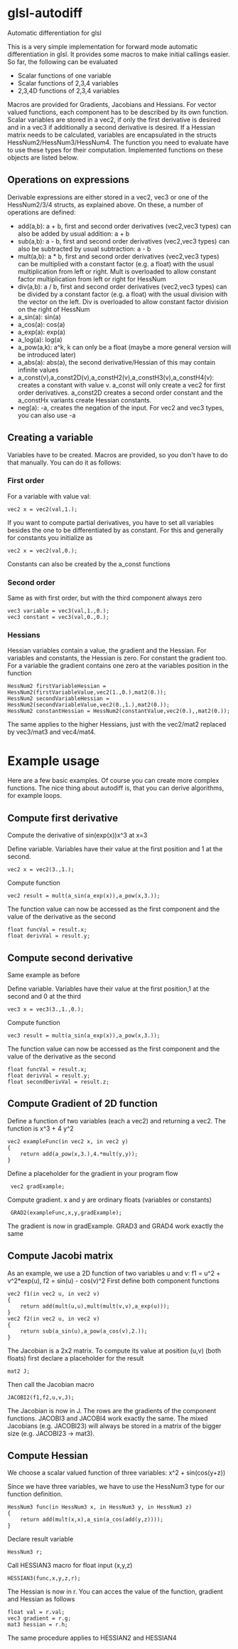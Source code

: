 # glsl-autodiff
Automatic differentiation for glsl

This is a very simple implementation for forward mode automatic differentiation in glsl. It provides some macros to make initial callings easier.
So far, the following can be evaluated
* Scalar functions of one variable
* Scalar functions of 2,3,4 variables
* 2,3,4D functions of 2,3,4 variables

Macros are provided for Gradients, Jacobians and Hessians. For vector valued functions, each component has to be described by its own function.
Scalar variables are stored in a vec2, if only the first derivative is desired and in a vec3 if additionally a second derivative is desired.
If a Hessian matrix needs to be calculated, variables are encapsulated in the structs HessNum2/HessNum3/HessNum4. The function you need to evaluate have to use these types for their computation. Implemented functions on these objects are listed below. 

## Operations on expressions

Derivable expressions are either stored in a vec2, vec3 or one of the HessNum2/3/4 structs, as explained above. On these, a number of operations are defined:
* add(a,b): a + b, first and second order derivatives (vec2,vec3 types) can also be added by usual addition: a + b
* sub(a,b): a - b, first and second order derivatives (vec2,vec3 types) can also be subtracted by usual subtraction: a - b
* mult(a,b): a * b, first and second order derivatives (vec2,vec3 types) can be multiplied with a constant factor (e.g. a float) with the usual multiplication from left or right. Mult is overloaded to allow constant factor multiplication from left or right for HessNum
* div(a,b): a / b, first and second order derivatives (vec2,vec3 types) can be divided by a constant factor (e.g. a float) with the usual division with the vector on the left. Div is overloaded to allow constant factor division on the right of HessNum
* a_sin(a): sin(a)
* a_cos(a): cos(a)
* a_exp(a): exp(a)
* a_log(a): log(a)
* a_pow(a,k): a^k, k can only be a float (maybe a more general version will be introduced later)
* a_abs(a): abs(a), the second derivative/Hessian of this may contain infinite values
* a_const(v),a_const2D(v),a_constH2(v),a_constH3(v),a_constH4(v): creates a constant with value v. a_const will only create a vec2 for first order derivatives. a_const2D creates a second order constant and the a_constHx variants create Hessian constants.
* neg(a): -a, creates the negation of the input. For vec2 and vec3 types, you can also use -a
## Creating a variable
Variables have to be created. Macros are provided, so you don't have to do that manually. You can do it as follows:
### First order
For a variable with value val:
```
vec2 x = vec2(val,1.);
```
If you want to compute partial derivatives, you have to set all variables besides the one to be differentiated by as constant. For this and generally for constants you initialize as
```
vec2 x = vec2(val,0.);
```
Constants can also be created by the a_const functions
### Second order
Same as with first order, but with the third component always zero
```
vec3 variable = vec3(val,1.,0.);
vec3 constant = vec3(val,0.,0.);
```
### Hessians
Hessian variables contain a value, the gradient and the Hessian. For variables and constants, the Hessian is zero. For constant the gradient too. For a variable the gradient contains one zero at the variables position in the function
```
HessNum2 firstVariableHessian = HessNum2(firstVariableValue,vec2(1.,0.),mat2(0.));
HessNum2 secondVariableHessian = HessNum2(secondVariableValue,vec2(0.,1.),mat2(0.));
HessNum2 constantHessian = HessNum2(constantValue,vec2(0.),,mat2(0.));
```
The same applies to the higher Hessians, just with the vec2/mat2 replaced by vec3/mat3 and vec4/mat4.

# Example usage
Here are a few basic examples. Of course you can create more complex functions. The nice thing about autodiff is, that you can derive algorithms, for example loops.

## Compute first derivative
Compute the derivative of sin(exp(x))x^3 at x=3

Define variable. Variables have their value at the first position and 1 at the second. 
```
vec2 x = vec2(3.,1.);
```
Compute function
```
vec2 result = mult(a_sin(a_exp(x)),a_pow(x,3.));
```
The function value can now be accessed as the first component and the value of the derivative as the second
```
float funcVal = result.x;
float derivVal = result.y;
```
## Compute second derivative
Same example as before

Define variable. Variables have their value at the first position,1 at the second and 0 at the third
```
vec3 x = vec3(3.,1.,0.);
```
Compute function
```
vec3 result = mult(a_sin(a_exp(x)),a_pow(x,3.));
```
The function value can now be accessed as the first component and the value of the derivative as the second
```
float funcVal = result.x;
float derivVal = result.y;
float secondDerivVal = result.z;
```

## Compute Gradient of 2D function

Define a function of two variables (each a vec2) and returning a vec2. The function is x^3  + 4 y^2
```
vec2 exampleFunc(in vec2 x, in vec2 y)
{
    return add(a_pow(x,3.),4.*mult(y,y));
}
```

Define a placeholder for the gradient in your program flow
```
 vec2 gradExample;
```
Compute gradient. x and y are ordinary floats (variables or constants)
```
 GRAD2(exampleFunc,x,y,gradExample);
```

The gradient is now in gradExample. GRAD3 and GRAD4 work exactly the same

## Compute Jacobi matrix 

As an example, we use a 2D function of two variables u and v: f1 = u^2 + v^2*exp(u), f2 = sin(u) - cos(v)^2
First define both component functions
```
vec2 f1(in vec2 u, in vec2 v)
{
	return add(mult(u,u),mult(mult(v,v),a_exp(u)));
}
vec2 f2(in vec2 u, in vec2 v)
{
	return sub(a_sin(u),a_pow(a_cos(v),2.));
}
```
The Jacobian is a 2x2 matrix. To compute its value at position (u,v) (both floats) first declare a placeholder for the result
```
mat2 J;
```
Then call the Jacobian macro
```
JACOBI2(f1,f2,u,v,J);
```
The Jacobian is now in J. The rows are the gradients of the component functions. JACOBI3 and JACOBI4 work exactly the same. The mixed Jacobians (e.g. JACOBI23) will always be stored in a  matrix of the bigger size (e.g. JACOBI23 -> mat3).

## Compute Hessian
We choose a scalar valued function of three variables: x^2 + sin(cos(y+z))

Since we have three variables, we have to use the HessNum3 type for our function definition.
```
HessNum3 func(in HessNum3 x, in HessNum3 y, in HessNum3 z)
{
	return add(mult(x,x),a_sin(a_cos(add(y,z))));
}
```

Declare result variable
```
HessNum3 r;
```
Call HESSIAN3 macro for float input (x,y,z)
```
HESSIAN3(func,x,y,z,r);
```
The Hessian is now in r. You can acces the value of the function, gradient and Hessian as follows
```
float val = r.val;
vec3 gradient = r.g;
mat3 hessian = r.h;
```
The same procedure applies to HESSIAN2 and HESSIAN4
